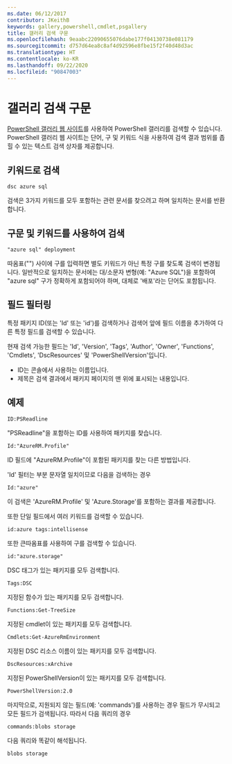 ```yaml
---
ms.date: 06/12/2017
contributor: JKeithB
keywords: gallery,powershell,cmdlet,psgallery
title: 갤러리 검색 구문
ms.openlocfilehash: 9eaabc22090655076dabe177f04130738e081179
ms.sourcegitcommit: d757d64ea8c8af4d92596e8fbe15f2f40d48d3ac
ms.translationtype: HT
ms.contentlocale: ko-KR
ms.lasthandoff: 09/22/2020
ms.locfileid: "90847003"
---
```

# <a name="gallery-search-syntax"></a>갤러리 검색 구문

[PowerShell 갤러리 웹 사이트](https://www.powershellgallery.com/)를 사용하여 PowerShell 갤러리를 검색할 수 있습니다. PowerShell 갤러리 웹 사이트는 단어, 구 및 키워드 식을 사용하여 검색 결과 범위를 좁힐 수 있는 텍스트 검색 상자를 제공합니다.

## <a name="search-by-keywords"></a>키워드로 검색

```Syntax
dsc azure sql
```

검색은 3가지 키워드를 모두 포함하는 관련 문서를 찾으려고 하며 일치하는 문서를 반환합니다.

## <a name="search-using-phrases-and-keywords"></a>구문 및 키워드를 사용하여 검색

```Syntax
"azure sql" deployment
```

따옴표("") 사이에 구를 입력하면 별도 키워드가 아닌 특정 구를 찾도록 검색이 변경됩니다. 일반적으로 일치하는 문서에는 대/소문자 변형(예: "Azure SQL")을 포함하여 "azure sql" 구가 정확하게 포함되어야 하며, 대체로 '배포'라는 단어도 포함됩니다.

## <a name="filtering-on-fields"></a>필드 필터링

특정 패키지 ID(또는 'Id' 또는 'id')를 검색하거나 검색어 앞에 필드 이름을 추가하여 다른 특정 필드를 검색할 수 있습니다.

현재 검색 가능한 필드는 'Id', 'Version', 'Tags', 'Author', 'Owner', 'Functions', 'Cmdlets', 'DscResources' 및 'PowerShellVersion'입니다.

- ID는 콘솔에서 사용하는 이름입니다.
- 제목은 검색 결과에서 패키지 페이지의 맨 위에 표시되는 내용입니다.

## <a name="examples"></a>예제

```Syntax
ID:PSReadline
```

"PSReadline"을 포함하는 ID를 사용하여 패키지를 찾습니다.

```Syntax
Id:"AzureRM.Profile"
```

ID 필드에 "AzureRM.Profile"이 포함된 패키지를 찾는 다른 방법입니다.

'Id' 필터는 부분 문자열 일치이므로 다음을 검색하는 경우

```Syntax
Id:"azure"
```

이 검색은 'AzureRM.Profile' 및 'Azure.Storage'를 포함하는 결과를 제공합니다.

또한 단일 필드에서 여러 키워드를 검색할 수 있습니다.

```Syntax
id:azure tags:intellisense
```

또한 큰따옴표를 사용하여 구를 검색할 수 있습니다.

```Syntax
id:"azure.storage"
```

DSC 태그가 있는 패키지를 모두 검색합니다.

```Syntax
Tags:DSC
```

지정된 함수가 있는 패키지를 모두 검색합니다.

```Syntax
Functions:Get-TreeSize
```

지정된 cmdlet이 있는 패키지를 모두 검색합니다.

```Syntax
Cmdlets:Get-AzureRmEnvironment
```

지정된 DSC 리소스 이름이 있는 패키지를 모두 검색합니다.

```Syntax
DscResources:xArchive
```

지정된 PowerShellVersion이 있는 패키지를 모두 검색합니다.

```Syntax
PowerShellVersion:2.0
```

마지막으로, 지원되지 않는 필드(예: 'commands')를 사용하는 경우 필드가 무시되고 모든 필드가 검색됩니다. 따라서 다음 쿼리의 경우

```Syntax
commands:blobs storage
```

다음 쿼리와 똑같이 해석됩니다.

```Syntax
blobs storage
```
